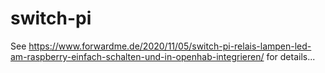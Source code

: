 # switch-pi

See https://www.forwardme.de/2020/11/05/switch-pi-relais-lampen-led-am-raspberry-einfach-schalten-und-in-openhab-integrieren/ for details...